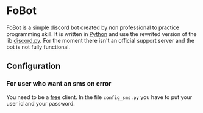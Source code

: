# FoBot #

FoBot is a simple discord bot created by non professional to practice programming skill. It is written in [Python](http://python.org "Python") and use the rewrited version of the lib [discord.py](https://github.com/Rapptz/discord.py/tree/rewrite "Discord.py-rewrite"). For the moment there isn't an official support server and the bot is not fully functional.

## Configuration ##

### For user who want an sms on error ###
You need to be a [free](https://free.fr "free") client. In the file `config_sms.py` you have to put your user id and your password.